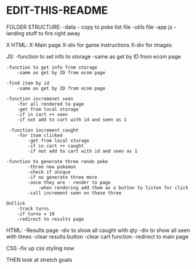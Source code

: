 # EDIT-THIS-README
FOLDER STRUCTURE:
    -data - copy to poke list file 
    -utils file 
    -app js - landing stuff to fire right away 

X HTML: 
    X-Main page
        X-div for game instructions
        X-div for images

JS:
    -function to set info to storage 
        -same as get by ID from ecom page 

    -function to get info from storage 
        -same as get by ID from ecom page 

    -find item by id
        -same as get by ID from ecom page 

    -function incremenet seen 
        -for all rendered to page 
        -get from local storage 
        -if in cart ++ seen
        -if not add to cart with id and seen as 1

     -function increment caught 
        -for item clicked 
            -get from local storage 
            -if in cart ++ caught
            -if not add to cart with id and seen as 1

    -function to generate three rando poke 
            -three new pokemon
            -check if unique 
            -if no generate three more 
            -once they are - render to page 
                -when rendering add them as a button to listen for click 
            -call increment seen on these three 

    OnClick 
        -track turns 
        -if turns = 10 
        -redirect to results page 

HTML: 
    -Results page 
    -div to show all caught with qty
    -div to show all seen with times 
    -clear results button 
        -clear cart function 
        -redirect to main page 

CSS
    -fix up css styling now

THEN look at stretch goals
    